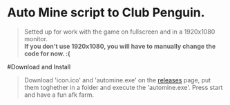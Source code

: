 # Auto Mine script to Club Penguin.

>Setted up for work with the game on fullscreen and in a 1920x1080 monitor.  
>**If you don't use 1920x1080, you will have to manually change the code for now. :(**


#Download and Install
>Download 'icon.ico' and 'automine.exe' on the [releases](https://github.com/Kaiwawa/AutoMine-NEW-CP/releases) page, put them toghether in a folder and execute the 'automine.exe'. Press start and have a fun afk farm.
>
